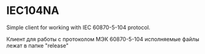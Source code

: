 # IEC104NA
Simple client for working with IEC 60870-5-104 protocol.

Клиент для работы с протоколом МЭК 60870-5-104
исполняемые файлы лежат в папке "release"